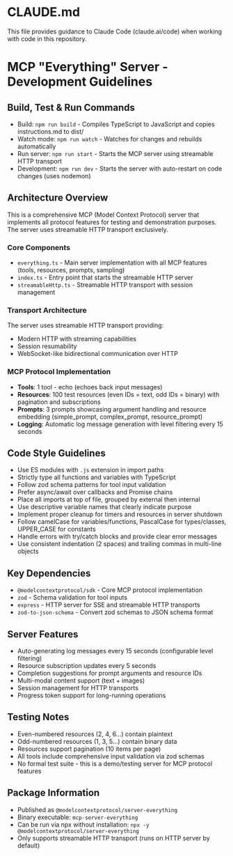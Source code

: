 # CLAUDE.md

This file provides guidance to Claude Code (claude.ai/code) when working with code in this repository.

# MCP "Everything" Server - Development Guidelines

## Build, Test & Run Commands
- Build: `npm run build` - Compiles TypeScript to JavaScript and copies instructions.md to dist/
- Watch mode: `npm run watch` - Watches for changes and rebuilds automatically  
- Run server: `npm run start` - Starts the MCP server using streamable HTTP transport
- Development: `npm run dev` - Starts the server with auto-restart on code changes (uses nodemon)

## Architecture Overview

This is a comprehensive MCP (Model Context Protocol) server that implements all protocol features for testing and demonstration purposes. The server uses streamable HTTP transport exclusively.

### Core Components
- `everything.ts` - Main server implementation with all MCP features (tools, resources, prompts, sampling)
- `index.ts` - Entry point that starts the streamable HTTP server
- `streamableHttp.ts` - Streamable HTTP transport with session management

### Transport Architecture
The server uses streamable HTTP transport providing:
- Modern HTTP with streaming capabilities
- Session resumability
- WebSocket-like bidirectional communication over HTTP

### MCP Protocol Implementation
- **Tools**: 1 tool - echo (echoes back input messages)
- **Resources**: 100 test resources (even IDs = text, odd IDs = binary) with pagination and subscriptions
- **Prompts**: 3 prompts showcasing argument handling and resource embedding (simple_prompt, complex_prompt, resource_prompt)
- **Logging**: Automatic log message generation with level filtering every 15 seconds

## Code Style Guidelines
- Use ES modules with `.js` extension in import paths
- Strictly type all functions and variables with TypeScript
- Follow zod schema patterns for tool input validation
- Prefer async/await over callbacks and Promise chains
- Place all imports at top of file, grouped by external then internal
- Use descriptive variable names that clearly indicate purpose
- Implement proper cleanup for timers and resources in server shutdown
- Follow camelCase for variables/functions, PascalCase for types/classes, UPPER_CASE for constants
- Handle errors with try/catch blocks and provide clear error messages
- Use consistent indentation (2 spaces) and trailing commas in multi-line objects

## Key Dependencies
- `@modelcontextprotocol/sdk` - Core MCP protocol implementation
- `zod` - Schema validation for tool inputs
- `express` - HTTP server for SSE and streamable HTTP transports
- `zod-to-json-schema` - Convert zod schemas to JSON schema format

## Server Features
- Auto-generating log messages every 15 seconds (configurable level filtering)
- Resource subscription updates every 5 seconds
- Completion suggestions for prompt arguments and resource IDs
- Multi-modal content support (text + images)
- Session management for HTTP transports
- Progress token support for long-running operations

## Testing Notes
- Even-numbered resources (2, 4, 6...) contain plaintext
- Odd-numbered resources (1, 3, 5...) contain binary data  
- Resources support pagination (10 items per page)
- All tools include comprehensive input validation via zod schemas
- No formal test suite - this is a demo/testing server for MCP protocol features

## Package Information
- Published as `@modelcontextprotocol/server-everything`
- Binary executable: `mcp-server-everything`
- Can be run via npx without installation: `npx -y @modelcontextprotocol/server-everything`
- Only supports streamable HTTP transport (runs on HTTP server by default)